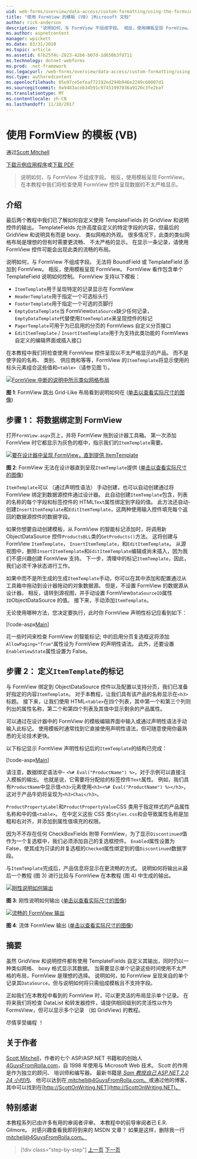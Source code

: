```yaml
---
uid: web-forms/overview/data-access/custom-formatting/using-the-formview-s-templates-vb
title: "使用 FormView 的模板 (VB) |Microsoft 文档"
author: rick-anderson
description: "说明如何，与 FormView 不组成字段。 相反，使用模板呈现 FormView。 在本教程中，我们将检查使用 F...."
ms.author: aspnetcontent
manager: wpickett
ms.date: 03/31/2010
ms.topic: article
ms.assetid: 67b25f4c-2823-42b6-b07d-1d650b3fd711
ms.technology: dotnet-webforms
ms.prod: .net-framework
msc.legacyurl: /web-forms/overview/data-access/custom-formatting/using-the-formview-s-templates-vb
msc.type: authoredcontent
ms.openlocfilehash: 05e97ce5efeaf72192ed294b946e2249c60007d1
ms.sourcegitcommit: 9a9483aceb34591c97451997036a9120c3fe2baf
ms.translationtype: MT
ms.contentlocale: zh-CN
ms.lasthandoff: 11/10/2017
---
```

<a name="using-the-formviews-templates-vb"></a>使用 FormView 的模板 (VB)
====================
通过[Scott Mitchell](https://twitter.com/ScottOnWriting)

[下载示例应用程序](http://download.microsoft.com/download/5/7/0/57084608-dfb3-4781-991c-407d086e2adc/ASPNET_Data_Tutorial_14_VB.exe)或[下载 PDF](using-the-formview-s-templates-vb/_static/datatutorial14vb1.pdf)

> 说明如何，与 FormView 不组成字段。 相反，使用模板呈现 FormView。 在本教程中我们将检查使用 FormView 控件呈现数据的不太严格显示。


## <a name="introduction"></a>介绍

最后两个教程中我们已了解如何自定义使用 TemplateFields 的 GridView 和说明控件的输出。 TemplateFields 允许高度自定义的特定字段的内容，但最后的 GridView 和说明具有而是 boxy、 类似网格的外观。 很多情况下，此类的类似网格布局是理想的但有时需要更流畅、 不太严格的显示。 在显示一条记录，请使用 FormView 控件可能会出现此类的流畅的布局。

说明如何，与 FormView 不组成字段。 无法将 BoundField 或 TemplateField 添加到 FormView。 相反，使用模板呈现 FormView。 FormView 看作包含单个 TemplateField 说明如何控制。 FormView 支持以下模板：

- `ItemTemplate`用于呈现特定的记录显示在 FormView
- `HeaderTemplate`用于指定一个可选标头行
- `FooterTemplate`用于指定一个可选的页脚行
- `EmptyDataTemplate`当 FormView`DataSource`缺少任何记录，`EmptyDataTemplate`代替使用`ItemTemplate`来呈现控件的标记
- `PagerTemplate`可用于为已启用的分页的 FormViews 自定义分页接口
- `EditItemTemplate` / `InsertItemTemplate`用于为支持此类功能的 FormViews 自定义的编辑界面或插入接口

在本教程中我们将检查使用 FormView 控件呈现以不太严格显示的产品。 而不是使字段的名称、 类别、 供应商和等等，FormView 的`ItemTemplate`将显示使用的标头元素组合这些值和`<table>`（请参见图 1）。


[![FormView 中断的说明中所示类似网格布局](using-the-formview-s-templates-vb/_static/image2.png)](using-the-formview-s-templates-vb/_static/image1.png)

**图 1**: FormView 跳出 Grid-Like 布局看到说明如何在 ([单击以查看实际尺寸的图像](using-the-formview-s-templates-vb/_static/image3.png))


## <a name="step-1-binding-the-data-to-the-formview"></a>步骤 1： 将数据绑定到 FormView

打开`FormView.aspx`页上，并将 FormView 拖到设计器工具箱。 第一次添加 FormView 时它都显示为灰色的框中，指示我们的`ItemTemplate`需要。


[![要在设计器中呈现 FormView，直到提供 ItemTemplate](using-the-formview-s-templates-vb/_static/image5.png)](using-the-formview-s-templates-vb/_static/image4.png)

**图 2**: FormView 无法在设计器直到呈现`ItemTemplate`提供 ([单击以查看实际尺寸的图像](using-the-formview-s-templates-vb/_static/image6.png))


`ItemTemplate`可以 （通过声明性语法） 手动创建，也可以自动创建通过将 FormView 绑定到数据源控件通过设计器。 此自动创建`ItemTemplate`包含，列表的名称的每个字段和标签控件的 HTML`Text`属性绑定到字段的值。 此方法还自动-创建`InsertItemTemplate`和`EditItemTemplate`，这两种使用输入控件填充每个返回的数据源控件的数据字段。

如果你想要自动创建模板，从 FormView 的智能标记添加时，将调用新 ObjectDataSource 控件`ProductsBLL`类的`GetProducts()`方法。 这将创建与 FormView `ItemTemplate`， `InsertItemTemplate`，和`EditItemTemplate`。 从源视图中，删除`InsertItemTemplate`和`EditItemTemplate`编辑或尚未插入，因为我们不感兴趣创建 FormView 支持。 下一步，清理中的标记`ItemTemplate`，因此，我们必须干净状态进行工作。

如果中而不是所生成的生成`ItemTemplate`手动，你可以在其中添加和配置通过从工具箱中拖动到设计器拖动的对象数据源。 但是，不设置 FormView 的数据源从设计器。 相反，请转到源视图，并手动设置 FormView`DataSourceID`属性`ID`ObjectDataSource 的值。 接下来，手动添加`ItemTemplate`。

无论使用哪种方法，您决定要执行，此时你 FormView 声明性标记应看到如下：


[!code-aspx[Main](using-the-formview-s-templates-vb/samples/sample1.aspx)]

花一些时间来检查 FormView 的智能标记; 中的启用分页复选框这将添加`AllowPaging="True"`属性设为 FormView 的声明性语法。 此外，还要设置`EnableViewState`属性设置为 False。

## <a name="step-2-defining-theitemtemplates-markup"></a>步骤 2： 定义`ItemTemplate`的标记

与 FormView 绑定到 ObjectDataSource 控件以及配置以支持分页，我们已准备好指定的内容`ItemTemplate`。 对于本教程，让我们具有该产品的名称显示在`<h3>`标题。 接下来，让我们使用 HTML`<table>`在四个列表，其中第一个和第三个列则列出的属性名称，第二个和第四个列表及其值中显示剩余的产品属性。

可以通过在设计器中的 FormView 的模板编辑界面中输入或通过声明性语法手动输入此标记。 使用模板时通常找到它直接使用声明性语法，但可随意使用你最熟悉的无论技术更快。

以下标记显示 FormView 声明性标记后的`ItemTemplate`的结构已完成：


[!code-aspx[Main](using-the-formview-s-templates-vb/samples/sample2.aspx)]

请注意，数据绑定语法中- `<%# Eval("ProductName") %>`，对于示例可以直接注入模板的输出。 也就是说，它需要将分配给的标签控件`Text`属性。 例如，我们具有`ProductName`中显示值`<h3>`元素使用`<h3><%# Eval("ProductName") %></h3>`，这对于产品牛奶将呈现为`<h3>Chai</h3>`。

`ProductPropertyLabel`和`ProductPropertyValue`CSS 类用于指定样式的产品属性名称和中的值`<table>`。 在中定义这些 CSS 类`Styles.css`和会导致属性名称是加粗和右对齐，并添加到属性值填充的权限。

因为不不存在任何 CheckBoxFields 附带 FormView，为了显示`Discontinued`值作为一个复选框中，我们必须添加自己的复选框控件。 `Enabled`属性设置为 False，使其成为只读的并复选框的`Checked`属性绑定到的值`Discontinued`数据字段。

与`ItemTemplate`完成后，产品信息将显示在更流畅的方式。 说明如何将输出从最后一个教程 (图 3) 进行比较与 FormView 在本教程 (图 4) 中生成的输出。


[![刚性说明如何输出](using-the-formview-s-templates-vb/_static/image8.png)](using-the-formview-s-templates-vb/_static/image7.png)

**图 3**: 刚性说明如何输出 ([单击以查看实际尺寸的图像](using-the-formview-s-templates-vb/_static/image9.png))


[![流畅的 FormView 输出](using-the-formview-s-templates-vb/_static/image11.png)](using-the-formview-s-templates-vb/_static/image10.png)

**图 4**: 流体 FormView 输出 ([单击以查看实际尺寸的图像](using-the-formview-s-templates-vb/_static/image12.png))


## <a name="summary"></a>摘要

虽然 GridView 和说明控件都有使用 TemplateFields 自定义其输出，同时仍以一种类似网格、 boxy 格式显示其数据。 当需要显示单个记录这些时间使用不太严格的布局，FormView 是理想的选择。 说明如何，如 FormView 呈现来自的单个记录其`DataSource`，但与说明如何将只需组成模板且不支持字段。

正如我们在本教程中看到的 FormView 时，可以更灵活的布局显示单个记录。 在将来我们将检查 DataList 和转发器控件，请提供相同级别的灵活性以作为 FormsView，但可以显示多个记录 （如 GridView) 的教程。

尽情享受编程 ！

## <a name="about-the-author"></a>关于作者

[Scott Mitchell](http://www.4guysfromrolla.com/ScottMitchell.shtml)，作者的七个 ASP/ASP.NET 书籍和的创始人[4GuysFromRolla.com](http://www.4guysfromrolla.com)，自 1998 年使用与 Microsoft Web 技术。 Scott 的作用是作为独立的顾问、 培训师和编写器。 最新书籍是[ *Sam 教授自己 ASP.NET 2.0 24 小时内*](https://www.amazon.com/exec/obidos/ASIN/0672327384/4guysfromrollaco)。 他可以达到在[ mitchell@4GuysFromRolla.com。](mailto:mitchell@4GuysFromRolla.com)或通过他的博客，其中可以找到在[http://ScottOnWriting.NET](http://ScottOnWriting.NET)。

## <a name="special-thanks-to"></a>特别感谢

本教程系列已由许多有用的审阅者评审。 本教程中的前导审阅者已 E.R. Gilmore。 对感兴趣查看我即将到来的 MSDN 文章？ 如果是这样，删除我一行[ mitchell@4GuysFromRolla.com。](mailto:mitchell@4GuysFromRolla.com)

>[!div class="step-by-step"]
[上一页](using-templatefields-in-the-detailsview-control-vb.md)
[下一页](displaying-summary-information-in-the-gridview-s-footer-vb.md)
